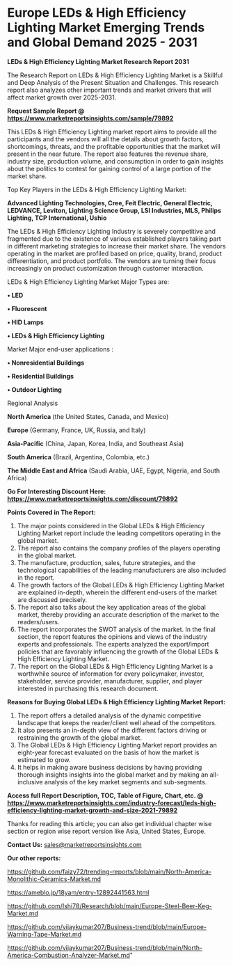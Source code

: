 # Europe LEDs & High Efficiency Lighting Market Emerging Trends and Global Demand 2025 - 2031

<strong>LEDs & High Efficiency Lighting Market Research Report 2031</strong>

The Research Report on LEDs & High Efficiency Lighting Market is a Skillful and Deep Analysis of the Present Situation and Challenges. This research report also analyzes other important trends and market drivers that will affect market growth over 2025-2031.

<strong>Request Sample Report @ <a href=https://www.marketreportsinsights.com/sample/79892>https://www.marketreportsinsights.com/sample/79892</a></strong>

This LEDs & High Efficiency Lighting market report aims to provide all the participants and the vendors will all the details about growth factors, shortcomings, threats, and the profitable opportunities that the market will present in the near future. The report also features the revenue share, industry size, production volume, and consumption in order to gain insights about the politics to contest for gaining control of a large portion of the market share.

Top Key Players in the LEDs & High Efficiency Lighting Market:

<strong>Advanced Lighting Technologies, Cree, Feit Electric, General Electric, LEDVANCE, Leviton, Lighting Science Group, LSI Industries, MLS, Philips Lighting, TCP International, Ushio</strong>

The LEDs & High Efficiency Lighting Industry is severely competitive and fragmented due to the existence of various established players taking part in different marketing strategies to increase their market share. The vendors operating in the market are profiled based on price, quality, brand, product differentiation, and product portfolio. The vendors are turning their focus increasingly on product customization through customer interaction.

LEDs & High Efficiency Lighting Market Major Types are:

<strong>• LED

• Fluorescent

• HID Lamps

• LEDs & High Efficiency Lighting</strong>

Market Major end-user applications :

<strong>• Nonresidential Buildings

• Residential Buildings

• Outdoor Lighting</strong>

Regional Analysis

</u><strong><b>North America</b></strong> (the United States, Canada, and Mexico)

<strong><b>Europe </b></strong>(Germany, France, UK, Russia, and Italy)

<strong><b>Asia-Pacific</b></strong> (China, Japan, Korea, India, and Southeast Asia)

<strong><b>South America</b></strong> (Brazil, Argentina, Colombia, etc.)

<strong><b>The Middle East and Africa</b></strong> (Saudi Arabia, UAE, Egypt, Nigeria, and South Africa)

<strong>Go For Interesting Discount Here: <a href=https://www.marketreportsinsights.com/discount/79892>https://www.marketreportsinsights.com/discount/79892</a></strong>

<strong>Points Covered in The Report:</strong>
<ol>
  <li>The major points considered in the Global LEDs & High Efficiency Lighting Market report include the leading competitors operating in the global market.</li>
  <li>The report also contains the company profiles of the players operating in the global market.</li>
  <li>The manufacture, production, sales, future strategies, and the technological capabilities of the leading manufacturers are also included in the report.</li>
  <li>The growth factors of the Global LEDs & High Efficiency Lighting Market are explained in-depth, wherein the different end-users of the market are discussed precisely.</li>
  <li>The report also talks about the key application areas of the global market, thereby providing an accurate description of the market to the readers/users.</li>
  <li>The report incorporates the SWOT analysis of the market. In the final section, the report features the opinions and views of the industry experts and professionals. The experts analyzed the export/import policies that are favorably influencing the growth of the Global LEDs & High Efficiency Lighting Market.</li>
  <li>The report on the Global LEDs & High Efficiency Lighting Market is a worthwhile source of information for every policymaker, investor, stakeholder, service provider, manufacturer, supplier, and player interested in purchasing this research document.</li>
</ol>
<strong>Reasons for Buying Global LEDs & High Efficiency Lighting Market Report:</strong>

<ol>
  <li>The report offers a detailed analysis of the dynamic competitive landscape that keeps the reader/client well ahead of the competitors.</li>
  <li>It also presents an in-depth view of the different factors driving or restraining the growth of the global market.</li>
  <li>The Global LEDs & High Efficiency Lighting Market report provides an eight-year forecast evaluated on the basis of how the market is estimated to grow.</li>
  <li>It helps in making aware business decisions by having providing thorough insights insights into the global market and by making an all-inclusive analysis of the key market segments and sub-segments.</li>
</ol>
<strong>Access full Report Description, TOC, Table of Figure, Chart, etc. @ <a href=https://www.marketreportsinsights.com/industry-forecast/leds-high-efficiency-lighting-market-growth-and-size-2021-79892>https://www.marketreportsinsights.com/industry-forecast/leds-high-efficiency-lighting-market-growth-and-size-2021-79892</a></strong>


Thanks for reading this article; you can also get individual chapter wise section or region wise report version like Asia, United States, Europe.

<strong>Contact Us:</strong>
sales@marketreportsinsights.com

<strong>Our other reports:</strong>

<a href=https://github.com/faizy72/trending-reports/blob/main/North-America-Monolithic-Ceramics-Market.md>https://github.com/faizy72/trending-reports/blob/main/North-America-Monolithic-Ceramics-Market.md</a>

<a href=https://ameblo.jp/18yam/entry-12892441563.html>https://ameblo.jp/18yam/entry-12892441563.html</a>

<a href=https://github.com/Ishi78/Research/blob/main/Europe-Steel-Beer-Keg-Market.md>https://github.com/Ishi78/Research/blob/main/Europe-Steel-Beer-Keg-Market.md</a>

<a href=https://github.com/vijaykumar207/Business-trend/blob/main/Europe-Warning-Tape-Market.md>https://github.com/vijaykumar207/Business-trend/blob/main/Europe-Warning-Tape-Market.md</a>

<a href=https://github.com/vijaykumar207/Business-trend/blob/main/North-America-Combustion-Analyzer-Market.md>https://github.com/vijaykumar207/Business-trend/blob/main/North-America-Combustion-Analyzer-Market.md</a>"
